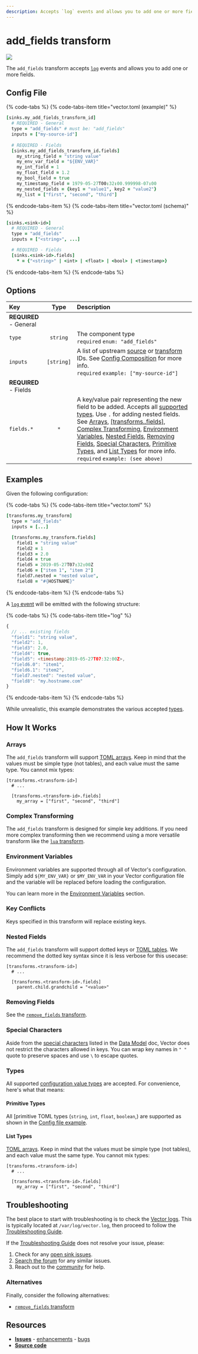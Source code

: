 ```yaml
---
description: Accepts `log` events and allows you to add one or more fields.
---
```


<!--
     THIS FILE IS AUTOOGENERATED!

     To make changes please edit the template located at:

     scripts/generate/templates/docs/usage/configuration/transforms/add_fields.md.erb
-->

# add_fields transform

![][images.add_fields_transform]


The `add_fields` transform accepts [`log`][docs.log_event] events and allows you to add one or more fields.

## Config File

{% code-tabs %}
{% code-tabs-item title="vector.toml (example)" %}
```coffeescript
[sinks.my_add_fields_transform_id]
  # REQUIRED - General
  type = "add_fields" # must be: "add_fields"
  inputs = ["my-source-id"]
  
  # REQUIRED - Fields
  [sinks.my_add_fields_transform_id.fields]
    my_string_field = "string value"
    my_env_var_field = "${ENV_VAR}"
    my_int_field = 1
    my_float_field = 1.2
    my_bool_field = true
    my_timestamp_field = 1979-05-27T00:32:00.999998-07:00
    my_nested_fields = {key1 = "value1", key2 = "value2"}
    my_list = ["first", "second", "third"]
```
{% endcode-tabs-item %}
{% code-tabs-item title="vector.toml (schema)" %}
```coffeescript
[sinks.<sink-id>]
  # REQUIRED - General
  type = "add_fields"
  inputs = ["<string>", ...]

  # REQUIRED - Fields
  [sinks.<sink-id>.fields]
    * = {"<string>" | <int> | <float> | <bool> | <timestamp>}
```
{% endcode-tabs-item %}
{% endcode-tabs %}

## Options

| Key  | Type  | Description |
|:-----|:-----:|:------------|
| **REQUIRED** - General | | |
| `type` | `string` | The component type<br />`required` `enum: "add_fields"` |
| `inputs` | `[string]` | A list of upstream [source][docs.sources] or [transform][docs.transforms] IDs. See [Config Composition][docs.config_composition] for more info.<br />`required` `example: ["my-source-id"]` |
| **REQUIRED** - Fields | | |
| `fields.*` | `*` | A key/value pair representing the new field to be added. Accepts all [supported types][docs.config_value_types]. Use `.` for adding nested fields. See [Arrays](#arrays), [ [transforms.<transform-id>.fields]](#transforms-transform-id-fields), [Complex Transforming](#complex-transforming), [Environment Variables](#environment-variables), [Nested Fields](#nested-fields), [Removing Fields](#removing-fields), [Special Characters](#special-characters), [Primitive Types](#primitive-types), and [List Types](#list-types) for more info.<br />`required` `example: (see above)` |

## Examples

Given the following configuration:

{% code-tabs %}
{% code-tabs-item title="vector.toml" %}
```coffeescript
[transforms.my_transform]
  type = "add_fields"
  inputs = [...]

  [transforms.my_transform.fields]
    field1 = "string value"
    field2 = 1
    field3 = 2.0
    field4 = true
    field5 = 2019-05-27T07:32:00Z
    field6 = ["item 1", "item 2"]
    field7.nested = "nested value",
    field8 = "#{HOSTNAME}"
```
{% endcode-tabs-item %}
{% endcode-tabs %}

A [`log` event][docs.log_event] will be emitted with the following structure:

{% code-tabs %}
{% code-tabs-item title="log" %}
```javascript
{
  // ... existing fields
  "field1": "string value",
  "field2": 1,
  "field3": 2.0,
  "field4": true,
  "field5": <timestamp:2019-05-27T07:32:00Z>,
  "field6.0": "item1",
  "field6.1": "item2",
  "field7.nested": "nested value",
  "field8": "my.hostname.com"
}
```
{% endcode-tabs-item %}
{% endcode-tabs %}

While unrealistic, this example demonstrates the various accepted
[types][docs.config_value_types].

## How It Works

### Arrays

The `add_fields` transform will support [TOML arrays][url.toml_array]. Keep in
mind that the values must be simple type (not tables), and each value must the
same type. You cannot mix types:

```
[transforms.<transform-id>]
  # ...
  
  [transforms.<transform-id>.fields]
    my_array = ["first", "second", "third"]
```

### Complex Transforming

The `add_fields` transform is designed for simple key additions. If you need
more complex transforming then we recommend using a more versatile transform
like the [`lua` transform][docs.lua_transform].

### Environment Variables

Environment variables are supported through all of Vector's configuration.
Simply add `${MY_ENV_VAR}` or `$MY_ENV_VAR` in your Vector configuration file
and the variable will be replaced before loading the configuration.

You can learn more in the [Environment Variables][docs.configuration.environment-variables]
section.

### Key Conflicts

Keys specified in this transform will replace existing keys.

### Nested Fields

The `add_fields` transform will support dotted keys or [TOML
tables][url.toml_table]. We recommend the dotted key syntax since it is less
verbose for this usecase:

```
[transforms.<transform-id>]
  # ...
  
  [transforms.<transform-id>.fields]
    parent.child.grandchild = "<value>"
```

### Removing Fields

See the [`remove_fields` transform][docs.remove_fields_transform].

### Special Characters

Aside from the [special characters][docs.event_key_special_characters] listed in
the [Data Model][docs.data_model] doc, Vector does not restrict the characters
allowed in keys. You can wrap key names in `" "` quote to preserve spaces and
use `\` to escape quotes.

### Types

All supported [configuration value types][docs.config_value_types] are accepted.
For convenience, here's what that means:

#### Primitive Types

All [primitive TOML types (`string`, `int`, `float`, `boolean`,) are supported
as shown in the [Config file example](#config-file).

#### List Types

[TOML arrays][url.toml_array]. Keep in mind that the values must be simple type
(not tables), and each value must the same type. You cannot mix types:

```
[transforms.<transform-id>]
  # ...
  
  [transforms.<transform-id>.fields]
    my_array = ["first", "second", "third"]
```

## Troubleshooting

The best place to start with troubleshooting is to check the
[Vector logs][docs.monitoring_logs]. This is typically located at
`/var/log/vector.log`, then proceed to follow the
[Troubleshooting Guide][docs.troubleshooting].

If the [Troubleshooting Guide][docs.troubleshooting] does not resolve your
issue, please:

1. Check for any [open sink issues][url.add_fields_transform_issues].
2. [Search the forum][url.search_forum] for any similar issues.
2. Reach out to the [community][url.community] for help.


### Alternatives

Finally, consider the following alternatives:

* [`remove_fields` transform][docs.remove_fields_transform]

## Resources

* [**Issues**][url.add_fields_transform_issues] - [enhancements][url.add_fields_transform_enhancements] - [bugs][url.add_fields_transform_bugs]
* [**Source code**][url.add_fields_transform_source]


[docs.config_composition]: ../../../usage/configuration/README.md#composition
[docs.config_value_types]: ../../../usage/configuration/README.md#value-types
[docs.configuration.environment-variables]: ../../../usage/configuration#environment-variables
[docs.data_model]: ../../../about/data-model.md
[docs.event_key_special_characters]: ../../../about/data-model.md#special-characters
[docs.log_event]: ../../../about/data-model.md#log
[docs.lua_transform]: ../../../usage/configuration/transforms/lua.md
[docs.monitoring_logs]: ../../../usage/administration/monitoring.md#logs
[docs.remove_fields_transform]: ../../../usage/configuration/transforms/remove_fields.md
[docs.sources]: ../../../usage/configuration/sources
[docs.transforms]: ../../../usage/configuration/transforms
[docs.troubleshooting]: ../../../usage/guides/troubleshooting.md
[images.add_fields_transform]: ../../../assets/add_fields-transform.svg
[url.add_fields_transform_bugs]: https://github.com/timberio/vector/issues?q=is%3Aopen+is%3Aissue+label%3A%22Transform%3A+add_fields%22+label%3A%22Type%3A+Bug%22
[url.add_fields_transform_enhancements]: https://github.com/timberio/vector/issues?q=is%3Aopen+is%3Aissue+label%3A%22Transform%3A+add_fields%22+label%3A%22Type%3A+Enhancement%22
[url.add_fields_transform_issues]: https://github.com/timberio/vector/issues?q=is%3Aopen+is%3Aissue+label%3A%22Transform%3A+add_fields%22
[url.add_fields_transform_source]: https://github.com/timberio/vector/tree/master/src/transforms/add_fields.rs
[url.community]: https://vector.dev/community
[url.search_forum]: https://forum.vector.dev/search?expanded=true
[url.toml_array]: https://github.com/toml-lang/toml#array
[url.toml_table]: https://github.com/toml-lang/toml#table
